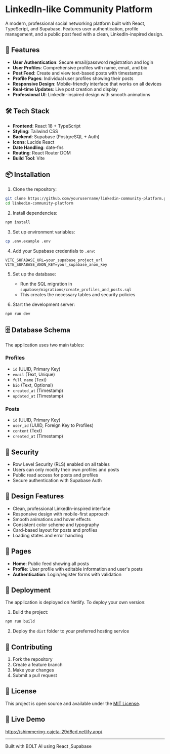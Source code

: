 # LinkedIn-like Community Platform

A modern, professional social networking platform built with React, TypeScript, and Supabase. Features user authentication, profile management, and a public post feed with a clean, LinkedIn-inspired design.

## 🚀 Features

- **User Authentication**: Secure email/password registration and login
- **User Profiles**: Comprehensive profiles with name, email, and bio
- **Post Feed**: Create and view text-based posts with timestamps
- **Profile Pages**: Individual user profiles showing their posts
- **Responsive Design**: Mobile-friendly interface that works on all devices
- **Real-time Updates**: Live post creation and display
- **Professional UI**: LinkedIn-inspired design with smooth animations

## 🛠️ Tech Stack

- **Frontend**: React 18 + TypeScript
- **Styling**: Tailwind CSS
- **Backend**: Supabase (PostgreSQL + Auth)
- **Icons**: Lucide React
- **Date Handling**: date-fns
- **Routing**: React Router DOM
- **Build Tool**: Vite

## 📦 Installation

1. Clone the repository:
```bash
git clone https://github.com/yourusername/linkedin-community-platform.git
cd linkedin-community-platform
```

2. Install dependencies:
```bash
npm install
```

3. Set up environment variables:
```bash
cp .env.example .env
```

4. Add your Supabase credentials to `.env`:
```
VITE_SUPABASE_URL=your_supabase_project_url
VITE_SUPABASE_ANON_KEY=your_supabase_anon_key
```

5. Set up the database:
   - Run the SQL migration in `supabase/migrations/create_profiles_and_posts.sql`
   - This creates the necessary tables and security policies

6. Start the development server:
```bash
npm run dev
```

## 🗄️ Database Schema

The application uses two main tables:

### Profiles
- `id` (UUID, Primary Key)
- `email` (Text, Unique)
- `full_name` (Text)
- `bio` (Text, Optional)
- `created_at` (Timestamp)
- `updated_at` (Timestamp)

### Posts
- `id` (UUID, Primary Key)
- `user_id` (UUID, Foreign Key to Profiles)
- `content` (Text)
- `created_at` (Timestamp)

## 🔐 Security

- Row Level Security (RLS) enabled on all tables
- Users can only modify their own profiles and posts
- Public read access for posts and profiles
- Secure authentication with Supabase Auth

## 🎨 Design Features

- Clean, professional LinkedIn-inspired interface
- Responsive design with mobile-first approach
- Smooth animations and hover effects
- Consistent color scheme and typography
- Card-based layout for posts and profiles
- Loading states and error handling

## 📱 Pages

- **Home**: Public feed showing all posts
- **Profile**: User profile with editable information and user's posts
- **Authentication**: Login/register forms with validation

## 🚀 Deployment

The application is deployed on Netlify. To deploy your own version:

1. Build the project:
```bash
npm run build
```

2. Deploy the `dist` folder to your preferred hosting service

## 🤝 Contributing

1. Fork the repository
2. Create a feature branch
3. Make your changes
4. Submit a pull request

## 📄 License

This project is open source and available under the [MIT License](LICENSE).

## 🔗 Live Demo

https://shimmering-cajeta-29d8cd.netlify.app/

---

Built with BOLT AI
using React ,Supabase
